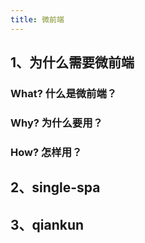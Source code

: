 ```yaml
---
title: 微前端
---
```


## 1、为什么需要微前端

### What? 什么是微前端？

### Why? 为什么要用？

### How? 怎样用？

## 2、single-spa









## 3、qiankun





